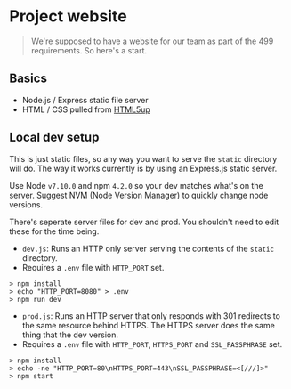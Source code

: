 # Project website
> We're supposed to have a website for our team as part of the 499 requirements. So here's a start.

## Basics
- Node.js / Express static file server
- HTML / CSS pulled from [HTML5up](https://html5up.net)

## Local dev setup
This is just static files, so any way you want to serve the `static` directory will do.
The way it works currently is by using an Express.js static server.

Use Node `v7.10.0` and npm `4.2.0` so your dev matches what's on the server. Suggest NVM (Node Version Manager) to quickly change node versions.

There's seperate server files for dev and prod. You shouldn't need to edit these for the time being.
- `dev.js`: Runs an HTTP only server serving the contents of the `static` directory.
 - Requires a `.env` file with `HTTP_PORT` set.
```
> npm install
> echo "HTTP_PORT=8080" > .env
> npm run dev
```


- `prod.js`: Runs an HTTP server that only responds with 301 redirects to the same resource behind HTTPS. The HTTPS server does the same thing that the dev version.
 - Requires a `.env` file with `HTTP_PORT`, `HTTPS_PORT` and `SSL_PASSPHRASE` set.
```
> npm install
> echo -ne "HTTP_PORT=80\nHTTPS_PORT=443\nSSL_PASSPHRASE=<[///]>"
> npm start
```
